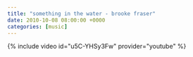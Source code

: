 ```yaml
---
title: "something in the water - brooke fraser"
date: 2010-10-08 08:00:00 +0000
categories: [music]
---
```

{% include video id="u5C-YHSy3Fw" provider="youtube" %}